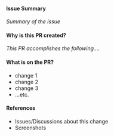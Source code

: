 <!-- Describe the issue -->
#### Issue Summary
_Summary of the issue_


<!-- What's the goal of the Pull Request? -->
#### Why is this PR created?

_This PR accomplishes the following...._


<!-- What's actually been changed by this PR? -->
#### What is on the PR?

* change 1
* change 2
* change 3
* ...etc.


<!-- Add / remove links as appropriate -->
#### References

* Issues/Discussions about this change
* Screenshots
